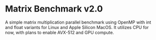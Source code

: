 # Matrix Benchmark v2.0
A simple matrix multiplication parallel benchmark using OpenMP with int and float variants for Linux and Apple Silicon MacOS. It utilizes CPU for now, with plans to enable AVX-512 and GPU compute.
